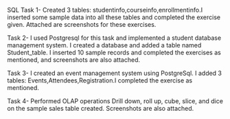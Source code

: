 SQL Task 1- Created 3 tables: studentinfo,courseinfo,enrollmentinfo.I inserted some sample data into all these tables and completed the exercise given. Attached are screenshots for these exercises.

Task 2- I used Postgresql for this task and implemented a student database management system. I created a database and added a table named Student_table. I inserted 10 sample records and completed the exercises as mentioned, and screenshots are also attached.

Task 3- I created an event management system using PostgreSql. I added 3 tables: Events,Attendees,Registration.I completed the exercise as mentioned.

Task 4- Performed OLAP operations Drill down, roll up, cube, slice, and dice on the sample sales table created. Screenshots are also attached.
